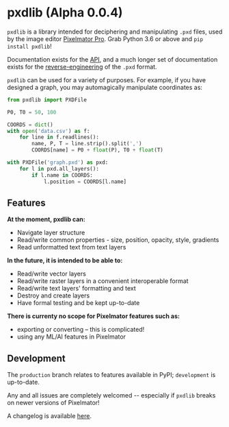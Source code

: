 # pxdlib (Alpha 0.0.4)

`pxdlib` is a library intended for deciphering and manipulating `.pxd` files, used by the image editor [Pixelmator Pro]. Grab Python 3.6 or above and `pip install pxdlib`!

Documentation exists for the [API], and a much longer set of documentation exists for the [reverse-engineering] of the `.pxd` format.

[Pixelmator Pro]: https://pixelmator.com/pro/
[API]: https://github.com/yunruse/pxdlib/blob/production/docs/api/readme.md
[reverse-engineering]: https://github.com/yunruse/pxdlib/blob/production/docs/pxd/readme.md

`pxdlib` can be used for a variety of purposes. For example, if you have designed a graph, you may automagically manipulate coordinates as:

```python
from pxdlib import PXDFile

P0, T0 = 50, 100

COORDS = dict()
with open('data.csv') as f:
    for line in f.readlines():
        name, P, T = line.strip().split(',')
        COORDS[name] = P0 + float(P), T0 + float(T)

with PXDFile('graph.pxd') as pxd:
    for l in pxd.all_layers():
        if l.name in COORDS:
            l.position = COORDS[l.name]
```

## Features

**At the moment, pxdlib can:**
- Navigate layer structure
- Read/write common properties - size, position, opacity, style, gradients
- Read unformatted text from text layers

**In the future, it is intended to be able to:**
- Read/write vector layers
- Read/write raster layers in a convenient interoperable format
- Read/write text layers' formatting and text
- Destroy and create layers
- Have formal testing and be kept up-to-date

**There is currenty no scope for Pixelmator features such as:**
- exporting or converting – this is complicated!
- using any ML/AI features in Pixelmator 

## Development

The `production` branch relates to features available in PyPI; `development` is up-to-date.

Any and all issues are completely welcomed -- especially if `pxdlib` breaks on newer versions of Pixelmator!

A changelog is available [here](https://github.com/yunruse/pxdlib/blob/production/docs/changelog.md).

